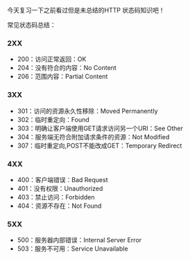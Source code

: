 今天复习一下之前看过但是未总结的HTTP 状态码知识吧！

常见状态码总结：

### 2XX

- 200：访问正常返回：OK
- 204：没有符合的内容：No Content
- 206：范围内容：Partial Content

### 3XX

- 301：访问的资源永久性移除：Moved Permanently
- 302：临时重定向：Found
- 303：明确让客户端使用GET请求访问另一个URI：See Other
- 304：服务端无符合附加请求条件的资源：Not Modified
- 307：临时重定向,POST不能改成GET：Temporary Redirect

### 4XX

- 400：客户端错误：Bad Request
- 401：没有权限：Unauthorized
- 403：禁止访问：Forbidden
- 404：资源不存在：Not Found

### 5XX

- 500：服务器内部错误：Internal Server Error
- 503：服务不可用：Service Unavailable
